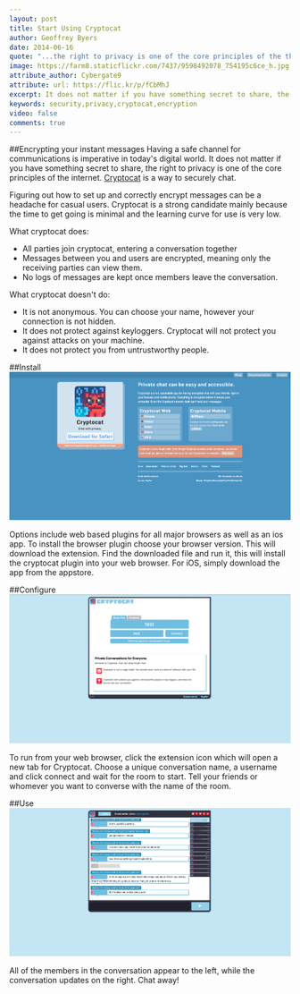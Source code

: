 ```yaml
---
layout: post
title: Start Using Cryptocat
author: Geoffrey Byers
date: 2014-06-16
quote: "...the right to privacy is one of the core principles of the the internet."
image: https://farm8.staticflickr.com/7437/9598492078_754195c6ce_h.jpg
attribute_author: Cybergate9
attribute: url: https://flic.kr/p/fCbMhJ
excerpt: It does not matter if you have something secret to share, the right to privacy is one of the core principles of the US and the internet.
keywords: security,privacy,cryptocat,encryption
video: false
comments: true
---
```



##Encrypting your instant messages
Having a safe channel for communications is imperative in today's digital world.  It does not matter if you have something secret to share, the right to privacy is one of the core principles of the internet.  [Cryptocat](https://crypto.cat/) is a way to securely chat.

Figuring out how to set up and correctly encrypt messages can be a headache for casual users.  Cryptocat is a strong candidate mainly because the time to get going is minimal and the learning curve for use is very low.

What cryptocat does:

*	All parties join cryptocat, entering a conversation together
*	Messages between you and users are encrypted, meaning only the receiving parties can view them.
*	No logs of messages are kept once members leave the conversation.

What cryptocat doesn't do:

*	It is not anonymous.  You can choose your name, however your connection is not hidden.
*	It does not protect against keyloggers.  Cryptocat will not protect you against attacks on your machine.
*	It does not protect you from untrustworthy people.

##Install
![cryptocat](/media/start-using-cryptocat/cryptocat_2.png "cryptocat")

Options include web based plugins for all major browsers as well as an ios app.  To install the browser plugin choose your browser version.  This will download the extension.  Find the downloaded file and run it, this will install the cryptocat plugin into your web browser.  For iOS, simply download the app from the appstore.

##Configure
![cryptocat](/media/start-using-cryptocat/cryptocat_3.png "cryptocat")

To run from your web browser, click the extension icon which will open a new tab for Cryptocat.
Choose a unique conversation name, a username and click connect and wait for the room to start.
Tell your friends or whomever you want to converse with the name of the room.

##Use
![cryptocat](/media/start-using-cryptocat/cryptocat_4.png "cryptocat")

All of the members in the conversation appear to the left, while the conversation updates on the right.  Chat away!